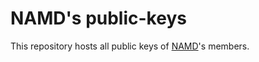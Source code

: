 NAMD's public-keys
==================

This repository hosts all public keys of [NAMD](https://github.com/namd)'s
members.
